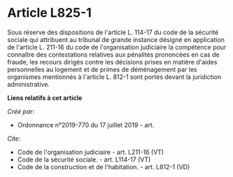 # Article L825-1

Sous réserve des dispositions de l'article L. 114-17 du code de la sécurité sociale qui attribuent au tribunal de grande
instance désigné en application de l'article L. 211-16 du code de l'organisation judiciaire la compétence pour connaître des
contestations relatives aux pénalités prononcées en cas de fraude, les recours dirigés contre les décisions prises en matière
d'aides personnelles au logement et de primes de déménagement par les organismes mentionnés à l'article L. 812-1 sont portés
devant la juridiction administrative.

**Liens relatifs à cet article**

_Créé par_:

  - Ordonnance n°2019-770 du 17 juillet 2019 - art.

_Cite_:

  - Code de l'organisation judiciaire - art. L211-16 (VT)
  - Code de la sécurité sociale. - art. L114-17 (VT)
  - Code de la construction et de l'habitation. - art. L812-1 (VD)
